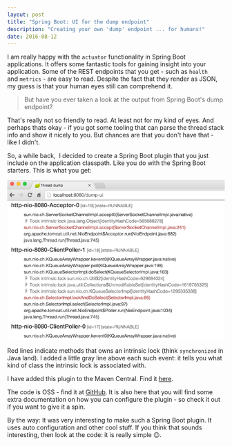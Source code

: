 ```yaml
---
layout: post
title: "Spring Boot: UI for the dump endpoint"
description: "Creating your own 'dump' endpoint ... for humans!"
date: 2016-08-12
---
```


I am really happy with the `actuator` functionality in Spring Boot applications. It offers some fantastic tools for gaining insight into your application. Some of the REST endpoints that you get - such as `health` and `metrics` - are easy to read. Despite the fact that they render as JSON, my guess is that your human eyes still can comprehend it.
<blockquote>But have you ever taken a look at the output from Spring Boot's dump endpoint?</blockquote>
That's really not so friendly to read. At least not for my kind of eyes. And perhaps thats okay - if you got some tooling that can parse the thread stack info and show it nicely to you. But chances are that you don't have that - like I didn't.

So, a while back,  I decided to create a Spring Boot plugin that you just include on the application classpath. Like you do with the Spring Boot starters. This is what you get:

<img src="/img/2016-08-12-dump-ui.png" class="w-100 pl-2 pr-2" />

Red lines indicate methods that owns an intrinsic lock (think `synchronized` in Java land). I added a little gray line above each such event: it tells you what kind of class the intrinsic lock is associated with.

I have added this plugin to the Maven Central. Find it <a href="http://mvnrepository.com/artifact/com.moelholm.tools/actuator-ui-dump" target="_blank">here</a>.

The code is OSS - find it at <a href="https://github.com/nickymoelholm/tools/tree/master/actuator-ui-dump" target="_blank">GitHub</a>. It is also here that you will find some extra documentation on how you can configure the plugin - so check it out if you want to give it a spin.

By the way: It was very interesting to make such a Spring Boot plugin. It uses auto configuration and other cool stuff. If you think that sounds interesting, then look at the code: it is really simple 😉.